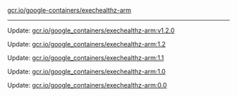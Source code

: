 [gcr.io/google-containers/exechealthz-arm](https://hub.docker.com/r/cruse/exechealthz-arm/tags/) 

----
Update: [gcr.io/google_containers/exechealthz-arm:v1.2.0](https://hub.docker.com/r/cruse/exechealthz-arm/tags/)

Update: [gcr.io/google_containers/exechealthz-arm:1.2](https://hub.docker.com/r/cruse/exechealthz-arm/tags/)

Update: [gcr.io/google_containers/exechealthz-arm:1.1](https://hub.docker.com/r/cruse/exechealthz-arm/tags/)

Update: [gcr.io/google_containers/exechealthz-arm:1.0](https://hub.docker.com/r/cruse/exechealthz-arm/tags/)

Update: [gcr.io/google_containers/exechealthz-arm:0.0](https://hub.docker.com/r/cruse/exechealthz-arm/tags/)

